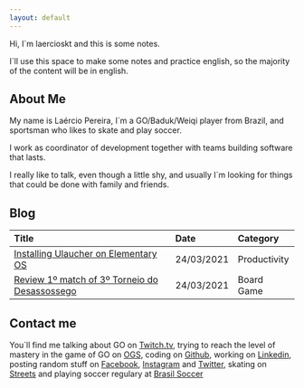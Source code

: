 ```yaml
---
layout: default
---
```


Hi, I`m laercioskt and this is some notes.

I`ll use this space to make some notes and practice english, so the majority of the content will be in english.

## About Me

My name is Laércio Pereira, I`m a GO/Baduk/Weiqi player from Brazil, and sportsman who likes to skate and play soccer.

I work as coordinator of development together with teams building software that lasts.

I really like to talk, even though a little shy, and usually I`m looking for things that could be done with family and friends.

## Blog

| Title                                                                              | Date       | Category     | 
|:-----------------------------------------------------------------------------------|:-----------|:-------------|
| [Installing Ulaucher on Elementary OS](./content/ulauncher.html)                   | 24/03/2021 | Productivity |
| [Review 1º match of 3º Torneio do Desassossego](./content/review-match-1.html)     | 24/03/2021 | Board Game   |

## Contact me

You`ll find me talking about GO on [Twitch.tv](https://www.twitch.tv/laercionogo), trying to reach the level of mastery in the game of GO on [OGS](https://online-go.com/player/72785/), coding on [Github](https://github.com/laercioskt), working on [Linkedin](https://www.linkedin.com/in/laerciojuniorpereira/), posting random stuff on [Facebook](https://www.facebook.com/laercioskt), [Instagram](https://www.instagram.com/laercioskt) and [Twitter](https://twitter.com/laercioskt), skating on [Streets](https://goo.gl/maps/zxHMvDcquvdEc89PA) and playing soccer regulary at [Brasil Soccer](https://brasilsoccer.com.br/)
